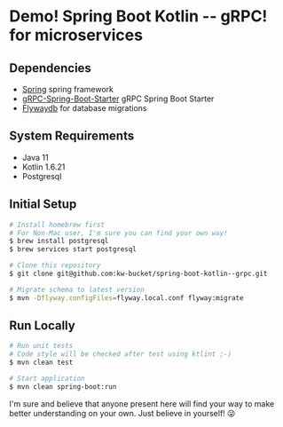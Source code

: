 # Demo! Spring Boot Kotlin -- gRPC! for microservices

## Dependencies

- [Spring](https://spring.io/) spring framework
- [gRPC-Spring-Boot-Starter](https://yidongnan.github.io/grpc-spring-boot-starter/en/) gRPC Spring Boot Starter
- [Flywaydb](https://flywaydb.org/) for database migrations

## System Requirements
- Java 11
- Kotlin 1.6.21
- Postgresql

## Initial Setup
```bash
# Install homebrew first
# For Non-Mac user, I'm sure you can find your own way!
$ brew install postgresql
$ brew services start postgresql

# Clone this repository
$ git clone git@github.com:kw-bucket/spring-boot-kotlin--grpc.git

# Migrate schema to latest version
$ mvn -Dflyway.configFiles=flyway.local.conf flyway:migrate
```

## Run Locally
```bash
# Run unit tests
# Code style will be checked after test using ktlint ;-)
$ mvn clean test

# Start application
$ mvn clean spring-boot:run
```

I'm sure and believe that anyone present here will find your way to make better understanding on your own.
Just believe in yourself! 😜
